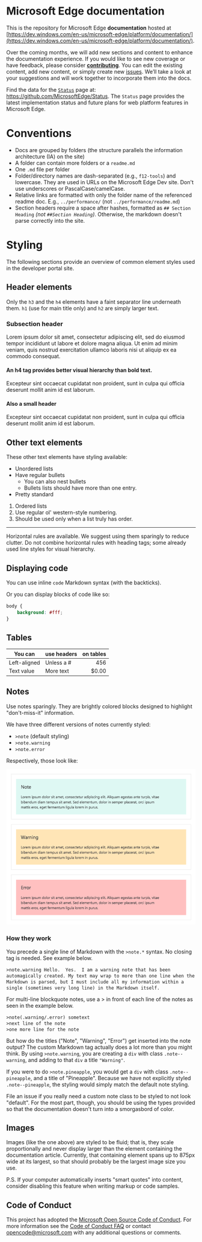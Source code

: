 # Microsoft Edge documentation

This is the repository for Microsoft Edge **documentation** hosted at [https://dev.windows.com/en-us/microsoft-edge/platform/documentation/](https://dev.windows.com/en-us/microsoft-edge/platform/documentation/).

Over the coming months, we will add new sections and content to enhance the documentation experience. If you would like to see new coverage or have feedback, please consider [**contributing**](/CONTRIBUTING.md).  You can edit the existing content, add new content, or simply create new [issues](https://github.com/MicrosoftEdge/MicrosoftEdge-Documentation/issues). We’ll take a look at your suggestions and will work together to incorporate them into the docs. 

Find the data for the [`Status`](https://dev.windows.com/en-us/microsoft-edge/platform/status/) page at: https://github.com/MicrosoftEdge/Status. The `Status` page provides the latest implementation status and future plans for web platform features in Microsoft Edge.

# Conventions

  - Docs are grouped by folders (the structure parallels the information architecture (IA) on the site)
  - A folder can contain more folders or a `readme.md`
  - One `.md` file per folder
  - Folder/directory names are dash-separated (e.g., `f12-tools`) and lowercase. They are used in URLs on the Microsoft Edge Dev site. Don't use underscores or PascalCase/camelCase.
  - Relative links are formatted with only the folder name of the referenced readme doc. E.g.,   `../performance/`  (not `../performance/readme.md`)
  - Section headers require a space after hashes, formatted as  `## Section Heading` *(not `##Section Heading`)*. Otherwise, the markdown doesn't parse correctly into the site.

# Styling

The following sections provide an overview of common element styles used in the developer portal site.

## Header elements

Only the `h3` and the `h4` elements have a faint separator line underneath them. `h1` (use for main title only) and `h2` are simply larger text.

### Subsection header

Lorem ipsum dolor sit amet, consectetur adipiscing elit, sed do eiusmod tempor incididunt ut labore et dolore magna aliqua. Ut enim ad minim veniam, quis nostrud exercitation ullamco laboris nisi ut aliquip ex ea commodo consequat.

#### An h4 tag provides better visual hierarchy than bold text.

Excepteur sint occaecat cupidatat non proident, sunt in culpa qui officia deserunt mollit anim id est laborum.

#### Also a small header

Excepteur sint occaecat cupidatat non proident, sunt in culpa qui officia deserunt mollit anim id est laborum.

## Other text elements

These other text elements have styling available:

* Unordered lists
* Have regular bullets
   * You can also nest bullets
   * Bullets lists should have more than one entry.
* Pretty standard

1. Ordered lists
2. Use regular ol' western-style numbering.
3. Should be used only when a list truly has order.

_________________________

Horizontal rules are available. We suggest using them sparingly to reduce clutter.
Do not combine  horizontal rules with heading tags; some already used line styles for visual hierarchy.

## Displaying code

You can use inline `code` Markdown syntax (with the backticks).

Or you can display blocks of code like so:

```css
body {
	background: #fff;
}
```

## Tables

| You can     | use headers | on tables    |
|-------------|-------------|-------------:|
| Left-aligned| Unless a #  | 456          |
| Text value  | More text   | $0.00        |

## Notes

Use notes sparingly. They are brightly colored blocks designed to highlight "don't-miss-it" information.

We have three different versions of notes currently styled:

* `>note` (default styling)
* `>note.warning`
* `>note.error`

Respectively, those look like:

![Note patterns](media/notes.png)

### How they work

You precede a single line of Markdown with the `>note.*` syntax. No closing tag is needed. See example below. 

```
>note.warning Hello.  Yes.  I am a warning note that has been automagically created. My text may wrap to more than one line when the Markdown is parsed, but I must include all my information within a single (sometimes very long line) in the Markdown itself.
```

For multi-line blockquote notes, use a > in front of each line of the notes as seen in the example below.

```
>note(.warning/.error) sometext
>next line of the note
>one more line for the note
```

But how do the titles ("Note", "Warning", "Error") get inserted into the note output? The custom Markdown tag actually does a lot
more than you might think. By using `>note.warning`, you are creating a `div` with class `.note--warning`, and adding to that `div` a
title `"Warning"`.

If you were to do `>note.pineapple`, you would get a `div` with class `.note--pineapple`, and a title of "Pineapple". Because we have not explicitly styled `.note--pineapple`, the styling would simply match the default note styling.

File an issue if you really need a custom note class to be styled to not look "default". For the most part, though, you should
be using the types provided so that the documentation doesn't turn into a smorgasbord of color.

## Images

Images (like the one above) are styled to be fluid; that is, they  scale proportionally and never display larger
than the element containing the documentation article. Currently, that containing element spans up to 875px wide at its
largest, so that should probably be the largest image size you use.

P.S. If your computer automatically inserts "smart quotes" into content, consider disabling this feature when writing markup or code samples.

## Code of Conduct
This project has adopted the [Microsoft Open Source Code of Conduct](https://opensource.microsoft.com/codeofconduct/). For more information see the [Code of Conduct FAQ](https://opensource.microsoft.com/codeofconduct/faq/) or contact [opencode@microsoft.com](mailto:opencode@microsoft.com) with any additional questions or comments.
